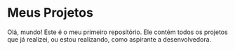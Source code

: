 # Meus Projetos
 Olá, mundo!
 Este é o meu primeiro repositório. Ele contém todos os projetos que já realizei, ou estou realizando, como aspirante a desenvolvedora.
 


